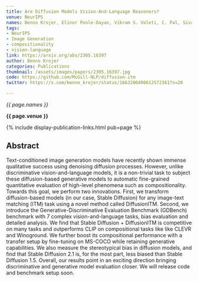 ```yaml
---
title: Are Diffusion Models Vision-And-Language Reasoners?
venue: NeurIPS
names: Benno Krojer, Elinor Poole-Dayan, Vikram S. Voleti, C. Pal, Siva Reddy
tags:
- NeurIPS
- Image Generation
- compositionality
- vision-language
link: https://arxiv.org/abs/2305.16397
author: Benno Krojer
categories: Publications
thumbnail: /assets/images/papers/2305.16397.jpg
code: https://github.com/McGill-NLP/diffusion-itm
twitter: https://x.com/benno_krojer/status/1663206490612572161?s=20

---
```



*{{ page.names }}*

**{{ page.venue }}**

{% include display-publication-links.html pub=page %}

## Abstract

Text-conditioned image generation models have recently shown immense qualitative success using denoising diffusion processes. However, unlike discriminative vision-and-language models, it is a non-trivial task to subject these diffusion-based generative models to automatic fine-grained quantitative evaluation of high-level phenomena such as compositionality. Towards this goal, we perform two innovations. First, we transform diffusion-based models (in our case, Stable Diffusion) for any image-text matching (ITM) task using a novel method called DiffusionITM. Second, we introduce the Generative-Discriminative Evaluation Benchmark (GDBench) benchmark with 7 complex vision-and-language tasks, bias evaluation and detailed analysis. We find that Stable Diffusion + DiffusionITM is competitive on many tasks and outperforms CLIP on compositional tasks like like CLEVR and Winoground. We further boost its compositional performance with a transfer setup by fine-tuning on MS-COCO while retaining generative capabilities. We also measure the stereotypical bias in diffusion models, and find that Stable Diffusion 2.1 is, for the most part, less biased than Stable Diffusion 1.5. Overall, our results point in an exciting direction bringing discriminative and generative model evaluation closer. We will release code and benchmark setup soon.
